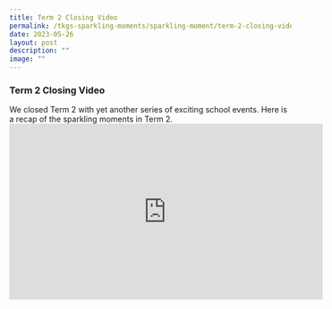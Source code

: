 ```yaml
---
title: Term 2 Closing Video
permalink: /tkgs-sparkling-moments/sparkling-moment/term-2-closing-video/
date: 2023-05-26
layout: post
description: ""
image: ""
---
```

<h3><strong>Term 2 Closing Video</strong></h3>
We closed Term 2 with yet another series of exciting school events. Here is a recap of the sparkling moments in Term 2.

<center><iframe allowfullscreen="" allow="accelerometer; autoplay; clipboard-write; encrypted-media; gyroscope; picture-in-picture; web-share" frameborder="0" title="YouTube video player" src="https://www.youtube.com/embed/T2jllENkzJI" height="315" width="560"></iframe></center>